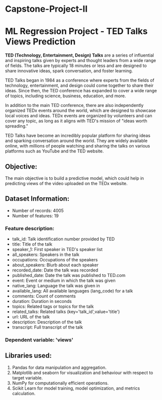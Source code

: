 # Capstone-Project-II
# ML Regression Project - TED Talks Views Prediction

**TED (Technology, Entertainment, Design) Talks** are a series of influential and inspiring talks given by experts and thought leaders from a wide range of fields. The talks are typically 18 minutes or less and are designed to share innovative ideas, spark conversation, and foster learning.

TED Talks began in 1984 as a conference where experts from the fields of technology, entertainment, and design could come together to share their ideas. Since then, the TED conference has expanded to cover a wide range of topics, including science, business, education, and more.

In addition to the main TED conference, there are also independently organized TEDx events around the world, which are designed to showcase local voices and ideas. TEDx events are organized by volunteers and can cover any topic, as long as it aligns with TED's mission of "ideas worth spreading."

TED Talks have become an incredibly popular platform for sharing ideas and sparking conversation around the world. They are widely available online, with millions of people watching and sharing the talks on various platforms such as YouTube and the TED website.

## Objective:

The main objective is to build a predictive model, which could help in predicting views of the video uploaded on the TEDx website.

## Dataset Information:

- Number of records: 4005
- Number of features: 19

### Feature description:
- talk_id: Talk identification number provided by TED
- title: Title of the talk
- speaker_1: First speaker in TED's speaker list
- all_speakers: Speakers in the talk
- occupations: Occupations of the speakers
- about_speakers: Blurb about each speaker
- recorded_date: Date the talk was recorded
- published_date: Date the talk was published to TED.com
- event: Event or medium in which the talk was given
- native_lang: Language the talk was given in
- available_lang: All available languages (lang_code) for a talk
- comments: Count of comments
- duration: Duration in seconds
- topics: Related tags or topics for the talk
- related_talks: Related talks (key='talk_id',value='title')
- url: URL of the talk
- description: Description of the talk
- transcript: Full transcript of the talk

### Dependent variable: 'views'

## Libraries used:
1. Pandas for data manipulation and aggregation.
2. Matplotlib and seaborn for visualization and behaviour with respect to target variable.
3. NumPy for computationally efficient operations.
4. Scikit Learn for model training, model optimization, and metrics calculation.
